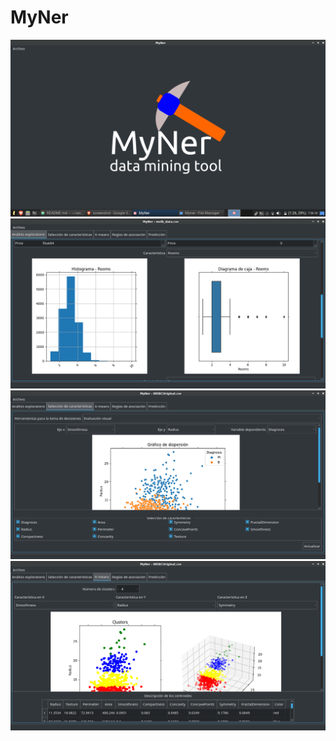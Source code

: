 # MyNer

![Screenshot](captures/linux.png?raw=true "Linux")
![Screenshot](captures/exploratory_data_analysis.png?raw=true "EDA")
![Screenshot](captures/feature_selection.png?raw=true "Feature selection")
![Screenshot](captures/Clustering.png?raw=true "Clustering")
